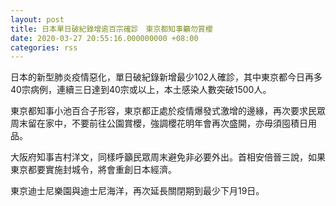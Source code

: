 ```yaml
---
layout: post
title: 日本單日破紀錄增逾百宗確診　東京都知事籲勿賞櫻
date: 2020-03-27 20:55:16.000000000 +08:00
categories: rss
---
```


日本的新型肺炎疫情惡化，單日破紀錄新增最少102人確診，其中東京都今日再多40宗病例，連續三日達到40宗或以上，本土感染人數突破1500人。

東京都知事小池百合子形容，東京都正處於疫情爆發式激增的邊緣，再次要求民眾周末留在家中，不要前往公園賞櫻，強調櫻花明年會再次盛開，亦毋須囤積日用品。

大阪府知事吉村洋文，同樣呼籲民眾周末避免非必要外出。首相安倍晉三說，如果東京都要實施封城令，將會重創日本經濟。

東京迪士尼樂園與迪士尼海洋，再次延長關閉期到最少下月19日。

